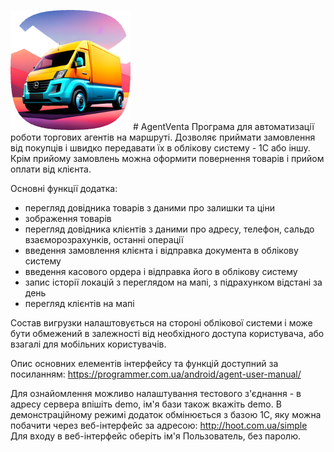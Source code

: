 ![icon](store/icon/web/icon-192.png) # AgentVenta
Програма для автоматизації роботи торгових агентів на маршруті. Дозволяє приймати замовлення від покупців і швидко передавати їх в облікову систему - 1С або іншу. Крім прийому замовлень можна оформити повернення товарів і прийом оплати від клієнта. 

Основні функції додатка:
- перегляд довідника товарів з даними про залишки та ціни
- зображення товарів
- перегляд довідника клієнтів з даними про адресу, телефон, сальдо взаєморозрахунків, останні операції
- введення замовлення клієнта і відправка документа в облікову систему
- введення касового ордера і відправка його в облікову систему
- запис історії локацій з переглядом на мапі, з підрахунком відстані за день
- перегляд клієнтів на мапі

Состав вигрузки налаштовується на стороні облікової системи і може бути обмежений в залежності від необхідного доступа користувача, або взагалі для мобільних користувачів.

Опис основних елементів інтерфейсу та функцій доступний за посиланням: https://programmer.com.ua/android/agent-user-manual/

Для ознайомлення можливо налаштування тестового з'єднання - в адресу сервера впішіть demo, ім'я бази також вкажіть demo.
В демонстраційному режимі додаток обмінюється з базою 1С, яку можна побачити через веб-інтерфейс за адресою: http://hoot.com.ua/simple 
Для входу в веб-інтерфейс оберіть ім'я Пользователь, без паролю.
